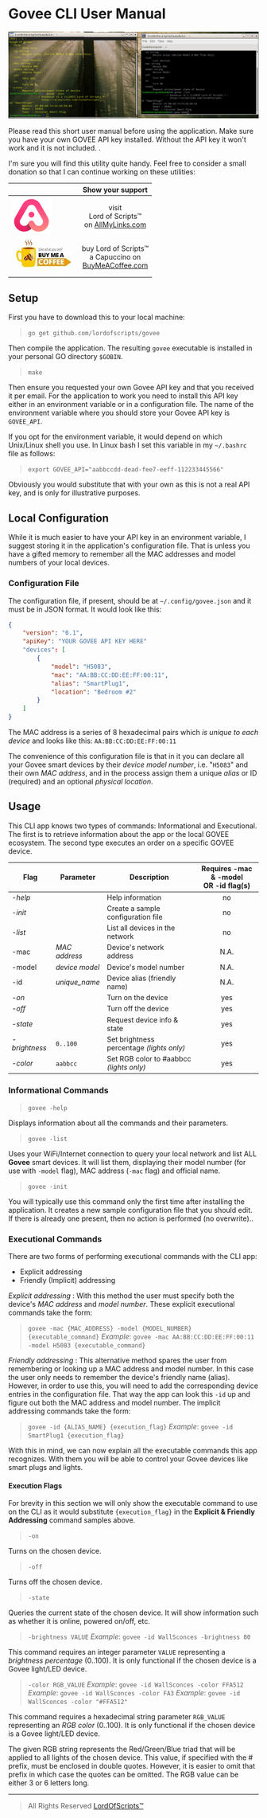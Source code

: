# Govee CLI User Manual

![Successful](./assets/screenshot2.png)

Please read this short user manual before using the application. Make sure you have your own
GOVEE API key installed. Without the API key it won't work and it is not included. .

I'm sure you will find this utility quite handy. Feel free to consider a small
donation so that I can continue working on these utilities:


|     | Show your support   |
| --- | :---: |
| [ ![AllMyLinks](./docs/assets/allmylinks.png)](https://allmylinks.com/lordofscripts)      | visit <br> Lord of Scripts&trade; <br> on [AllMyLinks.com](https://allmylinks.com/lordofscripts)                  |
| [ ![Buy me a coffee](./docs/assets/buymecoffee.jpg)](https://allmylinks.com/lordofscripts)|  buy Lord of Scripts&trade; <br> a Capuccino on <br>[BuyMeACoffee.com](https://www.buymeacoffee.com/lostinwriting)|

## Setup

First you have to download this to your local machine:

> `go get github.com/lordofscripts/govee`

Then compile the application. The resulting `govee` executable is installed in your personal GO
directory `$GOBIN`.

> `make`

Then ensure you requested your own Govee API key and that you received it per email. For the
application to work you need to install this API key either in an environment variable or in a
configuration file.  The name of the environment variable where you should store your Govee
API key is `GOVEE_API`.

If you opt for the environment variable, it would depend on which Unix/Linux shell you use. In
Linux bash I set this variable in my `~/.bashrc` file as follows:

> `export GOVEE_API="aabbccdd-dead-fee7-eeff-112233445566"`

Obviously you would substitute that with your own as this is not a real API key, and is only for
illustrative purposes.

## Local Configuration

While it is much easier to have your API key in an environment variable, I suggest storing it in
the application's configuration file. That is unless you have a gifted memory to remember all
the MAC addresses and model numbers of your local devices.

### Configuration File

The configuration file, if present, should be at `~/.config/govee.json` and it
must be in JSON format. It would look like this:

```json
{
	"version": "0.1",
	"apiKey": "YOUR GOVEE API KEY HERE"
	"devices": [
		{
			"model": "H5083",
			"mac": "AA:BB:CC:DD:EE:FF:00:11",
			"alias": "SmartPlug1",
			"location": "Bedroom #2"
		}
	]
}
```

The MAC address is a series of 8 hexadecimal pairs which *is unique to each
device* and looks like this: `AA:BB:CC:DD:EE:FF:00:11`

The convenience of this configuration file is that in it you can declare all your Govee smart
devices by their *device model number*, i.e. "`H5083`" and their own *MAC address*, and in the
process assign them a unique *alias* or ID (required) and an optional *physical location*.

## Usage

This CLI app knows two types of commands: Informational and Executional. The
first is to retrieve information about the app or the local GOVEE ecosystem. The
second type executes an order on a specific GOVEE device.


| Flag        | Parameter      | Description              | Requires -mac & -model <br> OR -id flag(s) |
|--------------|----------------|------------------------------------------|:--------------------------:|
| *-help*      |                | Help information                         | no   |
| *-init*      |                | Create a sample configuration file       | no   |
| *-list*      |                | List all devices in the network          | no   |
| -mac         |  *MAC address* | Device's network address                 |  N.A.|
| -model       |  *device model*| Device's model number                    |  N.A.|
| -id          | *unique_name*  |  Device alias (friendly name)            | N.A. |
| *-on*        |                | Turn on the device                       | yes  |
| *-off*       |                | Turn off the device                      | yes  |
| *-state*     |        | Request device info & state      | yes |
| *-brightness*| `0..100`       | Set brightness percentage *(lights only)*| yes  |
| *-color*     |   `aabbcc`     |  Set RGB color to #aabbcc *(lights only)*| yes  |

### Informational Commands

> `govee -help`

Displays information about all the commands and their parameters.

> `govee -list`

Uses your WiFi/Internet connection to query your local network and list ALL
**Govee** smart devices. It will list them, displaying their model number (for use
with `-model` flag), MAC address (`-mac` flag) and official name.

> `govee -init`

You will typically use this command only the first time after installing the
application. It creates a new sample configuration file that you should edit.
If there is already one present, then no action is performed (no overwrite)..

### Executional Commands

There are two forms of performing executional commands with the CLI app:

* Explicit addressing
* Friendly (Implicit) addressing

*Explicit addressing*
: With this method the user must specify both the device's *MAC address* and *model number*. These explicit executional commands take the form:

> `govee -mac {MAC_ADDRESS} -model {MODEL_NUMBER} {executable_command}`
> *Example*: `govee -mac AA:BB:CC:DD:EE:FF:00:11 -model H5083 {executable_command}`

*Friendly addressing*
: This alternative method spares the user from remembering or looking up a MAC address and model number. In this case the user only needs to remember the device's friendly name (alias). However, in order to use this, you will need to add the corresponding device entries in the configuration file. That way the app can look this `-id` up and figure out both the MAC address and model number. The implicit addressing commands take the form:

> `govee -id {ALIAS_NAME} {execution_flag}`
> *Example*: `govee -id SmartPlug1 {execution_flag}`

With this in mind, we can now explain all the executable commands this app recognizes. With
them you will be able to control your Govee devices like smart plugs and lights.

#### Execution Flags

For brevity in this section we will only show the executable command to use on the CLI as it
would substitute `{execution_flag}` in the **Explicit & Friendly Addressing** command samples
above.

> `-on`

Turns on the chosen device.

> `-off`

Turns off the chosen device.

> `-state`

Queries the current state of the chosen device. It will show information such as whether it
is online, powered on/off, etc.

> `-brightness VALUE`
> *Example*: `govee -id WallSconces -brightness 80`

This command requires an integer parameter `VALUE` representing a *brightness percentage* (0..100). It is only functional if the chosen device is a Govee light/LED device.

> `-color RGB_VALUE`
> *Example*: `govee -id WallSconces -color FFA512`
> *Example*: `govee -id WallSconces -color FA3`
> *Example*: `govee -id WallSconces -color "#FFA512"`

This command requires a hexadecimal string parameter `RGB_VALUE` representing an
*RGB color* (0..100). It is only functional if the chosen device is a Govee light/LED device.

The given RGB string represents the Red/Green/Blue triad that will be applied to all lights of the
chosen device. This value, if specified with the # prefix, must be enclosed in double quotes.
However, it is easier to omit that prefix in which case the quotes can be omitted. The RGB value
can be either 3 or 6 letters long.


-----
> All Rights Reserved [LordOfScripts&trade;](https://allmylinks.com/lordofscripts)
